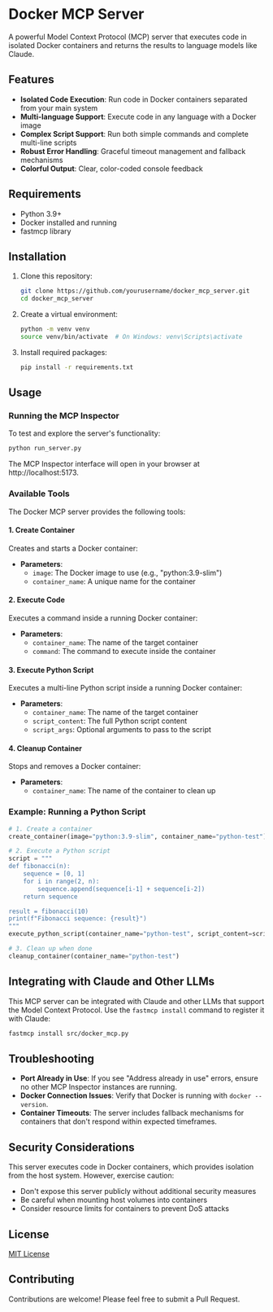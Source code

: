# Docker MCP Server

A powerful Model Context Protocol (MCP) server that executes code in isolated Docker containers and returns the results to language models like Claude.

## Features

- **Isolated Code Execution**: Run code in Docker containers separated from your main system
- **Multi-language Support**: Execute code in any language with a Docker image
- **Complex Script Support**: Run both simple commands and complete multi-line scripts
- **Robust Error Handling**: Graceful timeout management and fallback mechanisms
- **Colorful Output**: Clear, color-coded console feedback

## Requirements

- Python 3.9+ 
- Docker installed and running
- fastmcp library

## Installation

1. Clone this repository:
   ```bash
   git clone https://github.com/yourusername/docker_mcp_server.git
   cd docker_mcp_server
   ```

2. Create a virtual environment:
   ```bash
   python -m venv venv
   source venv/bin/activate  # On Windows: venv\Scripts\activate
   ```

3. Install required packages:
   ```bash
   pip install -r requirements.txt
   ```

## Usage

### Running the MCP Inspector

To test and explore the server's functionality:

```bash
python run_server.py
```

The MCP Inspector interface will open in your browser at http://localhost:5173.

### Available Tools

The Docker MCP server provides the following tools:

#### 1. Create Container

Creates and starts a Docker container:

- **Parameters**:
  - `image`: The Docker image to use (e.g., "python:3.9-slim")
  - `container_name`: A unique name for the container

#### 2. Execute Code

Executes a command inside a running Docker container:

- **Parameters**:
  - `container_name`: The name of the target container
  - `command`: The command to execute inside the container

#### 3. Execute Python Script

Executes a multi-line Python script inside a running Docker container:

- **Parameters**:
  - `container_name`: The name of the target container
  - `script_content`: The full Python script content
  - `script_args`: Optional arguments to pass to the script

#### 4. Cleanup Container

Stops and removes a Docker container:

- **Parameters**:
  - `container_name`: The name of the container to clean up

### Example: Running a Python Script

```python
# 1. Create a container
create_container(image="python:3.9-slim", container_name="python-test")

# 2. Execute a Python script
script = """
def fibonacci(n):
    sequence = [0, 1]
    for i in range(2, n):
        sequence.append(sequence[i-1] + sequence[i-2])
    return sequence

result = fibonacci(10)
print(f"Fibonacci sequence: {result}")
"""
execute_python_script(container_name="python-test", script_content=script)

# 3. Clean up when done
cleanup_container(container_name="python-test")
```

## Integrating with Claude and Other LLMs

This MCP server can be integrated with Claude and other LLMs that support the Model Context Protocol. Use the `fastmcp install` command to register it with Claude:

```bash
fastmcp install src/docker_mcp.py
```

## Troubleshooting

- **Port Already in Use**: If you see "Address already in use" errors, ensure no other MCP Inspector instances are running.
- **Docker Connection Issues**: Verify that Docker is running with `docker --version`.
- **Container Timeouts**: The server includes fallback mechanisms for containers that don't respond within expected timeframes.

## Security Considerations

This server executes code in Docker containers, which provides isolation from the host system. However, exercise caution:

- Don't expose this server publicly without additional security measures
- Be careful when mounting host volumes into containers
- Consider resource limits for containers to prevent DoS attacks

## License

[MIT License](LICENSE)

## Contributing

Contributions are welcome! Please feel free to submit a Pull Request. 